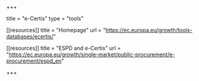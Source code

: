 +++

title = "e-Certis"
type = "tools"

[[resources]]
title = "Homepage"
url = "https://ec.europa.eu/growth/tools-databases/ecertis/"

[[resources]]
title = "ESPD and e-Certis"
url = "https://ec.europa.eu/growth/single-market/public-procurement/e-procurement/espd_en"

+++
